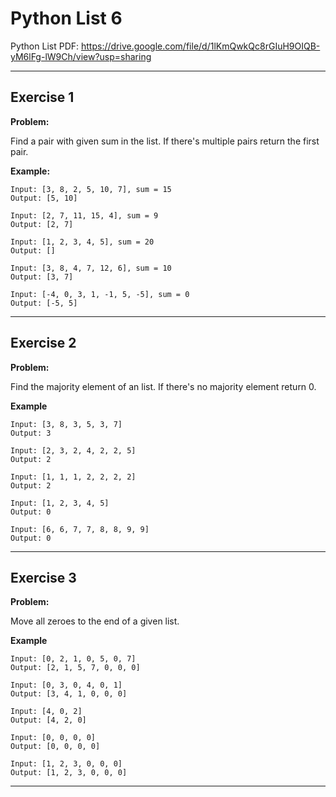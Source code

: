 # Python List 6

Python List PDF:
https://drive.google.com/file/d/1lKmQwkQc8rGIuH9OIQB-yM6lFg-lW9Ch/view?usp=sharing


---

## Exercise 1

**Problem:**

Find a pair with given sum in the list. If there's multiple pairs return the first pair.

**Example:**

	Input: [3, 8, 2, 5, 10, 7], sum = 15
	Output: [5, 10]
 
	Input: [2, 7, 11, 15, 4], sum = 9
	Output: [2, 7]

	Input: [1, 2, 3, 4, 5], sum = 20
	Output: []
    
	Input: [3, 8, 4, 7, 12, 6], sum = 10
	Output: [3, 7]

	Input: [-4, 0, 3, 1, -1, 5, -5], sum = 0
	Output: [-5, 5]

---

## Exercise 2

**Problem:**

Find the majority element of an list. If there's no majority element return 0.

**Example**

	Input: [3, 8, 3, 5, 3, 7]
	Output: 3
 
	Input: [2, 3, 2, 4, 2, 2, 5]
	Output: 2 

 	Input: [1, 1, 1, 2, 2, 2, 2]
	Output: 2

	Input: [1, 2, 3, 4, 5]
	Output: 0

	Input: [6, 6, 7, 7, 8, 8, 9, 9]
	Output: 0

---

## Exercise 3

**Problem:**

Move all zeroes to the end of a given list.

**Example**

	Input: [0, 2, 1, 0, 5, 0, 7]
	Output: [2, 1, 5, 7, 0, 0, 0]

	Input: [0, 3, 0, 4, 0, 1]
	Output: [3, 4, 1, 0, 0, 0]

	Input: [4, 0, 2]
	Output: [4, 2, 0]
 
	Input: [0, 0, 0, 0]
	Output: [0, 0, 0, 0]

 	Input: [1, 2, 3, 0, 0, 0]
	Output: [1, 2, 3, 0, 0, 0]
 
---


